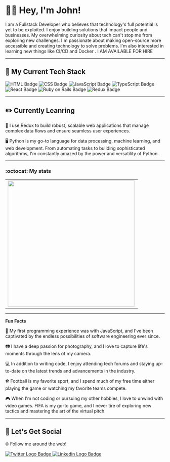 
# 👋🏾 Hey, I'm John!
I am a Fullstack Developer who believes that technology's full potential is yet to be exploited. I enjoy building solutions that impact people and businesses. My overwhelming curiosity about tech can't stop me from exploring new challenges. I'm passionate about making open-source more accessible and creating technology to solve problems.  I'm also interested in learning new things like CI/CD and Docker . I AM AVAILABLE FOR HIRE

---

## 🔨 My Current Tech Stack
![HTML Badge](https://img.shields.io/badge/HTML5-E34F26?style=for-the-badge&logo=html5&logoColor=white)
![CSS Badge](https://img.shields.io/badge/CSS3-1572B6?style=for-the-badge&logo=css3&logoColor=white)
![JavaScript Badge](https://img.shields.io/badge/JavaScript-F7DF1E?style=for-the-badge&logo=javascript&logoColor=black)
![TypeScript Badge](https://img.shields.io/badge/TypeScript-007ACC?style=for-the-badge&logo=typescript&logoColor=white)
![React Badge](https://img.shields.io/badge/React-20232A?style=for-the-badge&logo=react&logoColor=61DAFB)
![Ruby on Rails Badge](https://img.shields.io/badge/Ruby%20on%20Rails-CC0000?style=for-the-badge&logo=ruby-on-rails&logoColor=white)
![Redux Badge](https://img.shields.io/badge/Redux-764ABC?style=for-the-badge&logo=redux&logoColor=white)
<!-- ![Python Badge](https://img.shields.io/badge/Python-3776AB?style=for-the-badge&logo=python&logoColor=white) -->

---


## ✏️ Currently Leanring
🎨 I use Redux to build robust, scalable web applications that manage complex data flows and ensure seamless user experiences.

🖥️ Python is my go-to language for data processing, machine learning, and web development. From automating tasks to building sophisticated algorithms, I'm constantly amazed by the power and versatility of Python.

---

### :octocat: My stats


<table>
  <tr>
    <!-- <td><img width="400px" align="left" src="https://github-readme-stats.vercel.app/api/top-langs/?username=JohnOkari&langs_count=10&layout=compact"/></td> -->
    <td><img width="400px" align="left" src="https://github-readme-stats.vercel.app/api/top-langs/?username=MICHAELMUNAVU83&langs_count=10&layout=compact"/></td>
  </tr>
</table>

---

**Fun Facts**

🌟 My first programming experience was with JavaScript, and I've been captivated by the endless possibilities of software engineering ever since.

📷 I have a deep passion for photography, and I love to capture life's moments through the lens of my camera.

💻 In addition to writing code, I enjoy attending tech forums and staying up-to-date on the latest trends and advancements in the industry.

⚽️ Football is my favorite sport, and I spend much of my free time either playing the game or watching my favorite teams compete.

🎮 When I'm not coding or pursuing my other hobbies, I love to unwind with video games. FIFA is my go-to game, and I never tire of exploring new tactics and mastering the art of the virtual pitch.

---

## 🥳 Let's Get Social
🌐 Follow me around the web!

</a>
<a href="https://twitter.com/johnnokari">
    <img 
        src="https://img.shields.io/badge/Twitter-1DA1F2?style=for-the-badge&logo=twitter&logoColor=white"
        alt="Twitter Logo Badge"
    >
</a>
<a href="https://www.linkedin.com/in/johnnokari-001/">
    <img 
        src="https://img.shields.io/badge/Linkedin-E4405F?style=for-the-badge&logo=instagram&logoColor=white"
        alt="Linkedin Logo Badge"
    >
</a>

